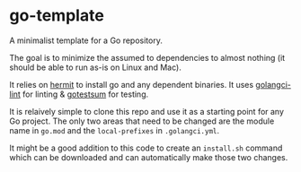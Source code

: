 # go-template
A minimalist template for a Go repository.

The goal is to minimize the assumed to dependencies to almost nothing (it should be able to run as-is on Linux and Mac).

It relies on [hermit](https://github.com/cashapp/hermit) to install go and any dependent binaries. It uses [golangci-lint](https://github.com/golangci/golangci-lint) for linting & [gotestsum](https://github.com/gotestyourself/gotestsum) for testing.

It is relaively simple to clone this repo and use it as a starting point for any Go project. The only two areas that need to be changed are the module name in `go.mod` and the `local-prefixes` in `.golangci.yml`.

It might be a good addition to this code to create an `install.sh` command which can be downloaded and can automatically make those two changes.
